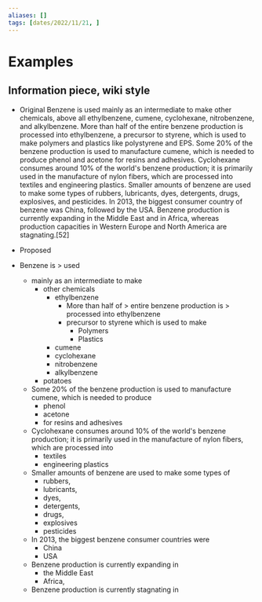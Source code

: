 ```yaml
---
aliases: []
tags: [dates/2022/11/21, ]
---
```


# Examples

## Information piece, wiki style
- Original
    Benzene is used mainly as an intermediate to make other chemicals, above all ethylbenzene, cumene, cyclohexane, nitrobenzene, and alkylbenzene. More than half of the entire benzene production is processed into ethylbenzene, a precursor to styrene, which is used to make polymers and plastics like polystyrene and EPS. Some 20% of the benzene production is used to manufacture cumene, which is needed to produce phenol and acetone for resins and adhesives. Cyclohexane consumes around 10% of the world's benzene production; it is primarily used in the manufacture of nylon fibers, which are processed into textiles and engineering plastics. Smaller amounts of benzene are used to make some types of rubbers, lubricants, dyes, detergents, drugs, explosives, and pesticides. In 2013, the biggest consumer country of benzene was China, followed by the USA. Benzene production is currently expanding in the Middle East and in Africa, whereas production capacities in Western Europe and North America are stagnating.[52]

-   Proposed
- Benzene is > used
    
    -   mainly as an intermediate to make
        -   other chemicals
            -   ethylbenzene
                -   More than half of > entire benzene production is > processed into ethylbenzene
                -   precursor to styrene which is used to make
                    -   Polymers
                    -   Plastics
            -   cumene
            -   cyclohexane
            -   nitrobenzene
            -   alkylbenzene
        -   potatoes
    -   Some 20% of the benzene production is used to manufacture cumene, which is needed to produce
        -   phenol
        -   acetone
        -   for resins and adhesives
    -   Cyclohexane consumes around 10% of the world's benzene production; it is primarily used in the manufacture of nylon fibers, which are processed into
        -   textiles
        -   engineering plastics
    -   Smaller amounts of benzene are used to make some types of
        -   rubbers,
        -   lubricants,
        -   dyes,
        -   detergents,
        -   drugs,
        -   explosives
        -   pesticides
    -   In 2013, the biggest benzene consumer countries were
        -   China
        -   USA
    -   Benzene production is currently expanding in
        -   the Middle East
        -   Africa,
    -   Benzene production is currently stagnating in